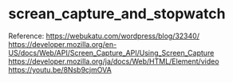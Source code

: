 # screan_capture_and_stopwatch
Reference:
https://webukatu.com/wordpress/blog/32340/
https://developer.mozilla.org/en-US/docs/Web/API/Screen_Capture_API/Using_Screen_Capture
https://developer.mozilla.org/ja/docs/Web/HTML/Element/video
https://youtu.be/8Nsb9cjmOVA